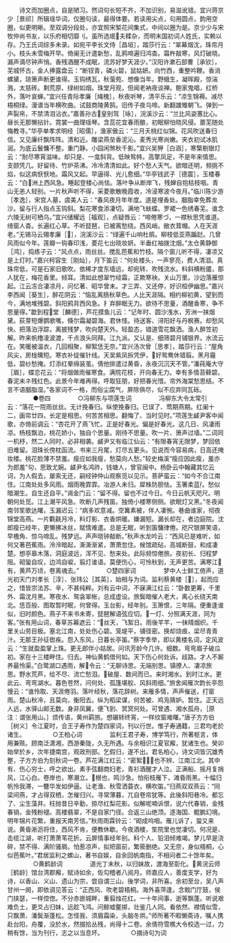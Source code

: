 <!-- { "loadSidebar": true } -->
　　诗文而加圈点，自是陋习。然词句长短不齐，不加识别，易滋讹错。宜兴蒋京少［景祁］所辑瑶华词，仅圈句读，最得体要。若读用尖点，句用圆点，韵用空圈，似更明晰。至双调分段处，亦宜照宋椠花间集式，中间以圈为是。京少少与宋牧仲尚书友，以乐府相切靡刂。虽所选珉夫糅杂，而明末国初词人姓氏，实赖以存。乃王氏词综多未录。如宛平李长文侍［昌垣］，踏莎行云：“翠幕烟沈，珠帘月小。枝头未雪梅开早。倚阑无计遣新愁，乱鸦啼遍归鸿杳。霜杵敲寒，风灯破晓。漏声滴尽钟声悄。香残酒醒不成眠，流苏好梦天涯少。”汉阳许漱石部曹［承钦］，芜城怀古，金人捧露盘云：“断钗青，磷火碧，鼠姑妍。向竹西，重整吟鞭。香消螺黛，琼箫声断更谁得。玉钩绣瓦，秋萤苑、想像当年。野蛾生，凝晖殿，惊湍溅，太慈砖。剩荒原、绿树如烟。珠堂月观，但闻老衲夜谈禅。鲍家鬼唱，红桥外，落叶哀蝉。”宜兴任青际孝廉［绳槐］，秋夜听琴，清平乐云：“凉生锦褥。减尽梧桐绿。漫谱当年横吹曲。试鼓商陵黄鹄。旧传子夜乌啼。新翻雄雉朝飞。弹到一声裂帛，不禁清泪沾衣。”嘉善孙古皇别驾［咏］，浣溪沙云：“兰比风姿蕙比心。昼长无那懒拈针。霓裳一曲理瑶琴。含蕊花宜春雨酿，初眠柳怕晓风侵。蘼芜随处悔教寻。”华亭单孝求明经［昭儒］，渔家傲云：“三月夭桃红似锦。花风吹送春归信。又见廉纤飘阵阵。清和近。雕梁燕垒香泥沁。麦秀光寒尚嫩。夹衣初试冰肌润。为底云鬟慵不整。重门静。小园闲煞秋千影。”宜兴吴狎［白涵］，寒檠剔银灯云：“耐尽寒宵滋味。却只是、一龛斜背。低映鸳帏，高擎凤足，不是年来情思。支颐凭几。好留待、竹炉茶沸。冷冷清清如此。好个愁人天气。欲暗还明，频挑不焰，似这病恹恹地。霜风又起。早逼得、光儿愈细。”华亭钱武子［德震］，玉楼春云：“白洲上西风急。睡起登楼心尚怯。落叶争从断岸飞，残蝉自抱枯枝咽。青山无恙人轻别。一片秋声听不得，采菱歌散晚霞收，冷浸寒波今夜月。”临川陈少游［孝逸］，宋宫人墓，虞美人云：“春风夜月年年度。道是埋香处。胭脂幸免葬龙沙。留与行人指点玉钩斜。梨花寒食添凄切。满地飞蚨蝶。罗裙一色绣春芜。谁念六陵无树可栖乌。”宜兴储耀远［福观］，点疑唇云：“啼倦寒づ，一襟秋思凭谁道。绮窗人杳。长遍红心草。不听琵琶，已被离愁绕。西风峭。敝衣茸帽。人在天涯老。”无锡马云翎孝廉［］，浣溪沙云：“绿遍千山响杜鹃。柳枝低亚燕蹁跹。几曾风雨似今年。莲瓣一钩春印浅，菱花七出晓妆妍。半垂红袖拨沈烟。”太仓黄静御［鸿］，捣练子云：“风点点，雨丝丝。搅乱芭蕉和竹枝。隔个窗儿听不得，凄凉又是上灯时。”嘉兴柯容生［刚灿］，月下笛云：“何处楼头，一声寥亮，费人清泪。真珠帘低，可是石家旧歌吹。依稀才度东墙远，却宛转、吹残流水。料斜横粉靥，那人犹在，梅花香里。倾耳。清如此想翠竹经霜，正欺寒袂。关山万里。沙边落雁惊起。江云冻合凄凉月，问忆著、昭华曾未。才三弄、又还停，好识桓伊幽思。”嘉兴李西闻［葵生］，醉花阴云：“恼乱离肠秋草色。人比天涯隔。相约柳初黄，望到而今，满地堆残碧。斜阳鸦背西风急。扌弃醉眠无力。欲待不思量，酒醒香寒，争不思量得。”歙到程堂［麟德］，芦花摸鱼儿云：“记年时、圆沙浅水，芳洲一抹烟黛。荻芽短爆鹦歌嘴，倏尔霜凝碧海。君休怪。待送客、浔阳好与丹枫赛。却愁风快。把落泊浮踪，离披残梦，吹向楚天外。轻盈态，错道雪花飘洒。渔人醉笠初解。昨来帆橹凌波渡，千点浪头同拜。江九派。又认是、细筛碧月铺银界。水流云在。笑暖被温衣，几回相聚，柳絮恁无奈。”宜兴汤次曾［思孝］，踏莎行云：“屋角风尖，房栊曛短。寒衣补绽催针线。天吴紫凤拆凭伊，好鸳鸯休错翦。黑月霾低，碧纱愁掩。灯添红晕绵装茧。倩他排遣过黄昏，永夜沉沉天不管。”潘莼庵大守［眉］，蝶恋花云：“将烟做雨催寒食。满院花枝，开向春无力。幸有多情苔藓碧。春泥未ネ残红色。此景今年难再得。呼取狂朋，好把春光惜。帘外海棠愁思结。不言不语胭脂湿。”各家词不一格，而俗尘腐气，屏除俱尽，似不应弃同瓦砾。
　　
　　●卷四
　　
　　○冯柳东与项莲生词
　　
　　冯柳东大令太常引云：“落花一院雨丝丝。无计挽春归。纵使挽春归。已误了、莺期燕期。红阑十二，画帘廿四，长定是相思。何苦苦相思。翻悔了、当时见时。”项莲生鹾尹客中闻歌，亦倚前调云：“杏花开了燕飞忙。正是好春光。偏是好春光。这几日、风凄雨凉。杨枝飘泊，桃花娇小，独自个思量。刚待不思量。吹一片、箫声过墙。”二词同一机杼，然二人同时，必非相袭。鹾尹又有临江仙云：“有限春宵无限梦，梦回依旧难留。泪珠长傍枕函流。书来三月尾，灯尽五更头。见说而今容易病，日高还掩妆楼。桃花脸薄不禁羞。瘦应如我瘦，愁莫向人愁。”较史梅溪“瘦应因此瘦，羞亦为郎羞”句，思致尤婉。鹾尹名鸿祚，钱塘人，曾官闽中。杨卧云中翰藏其忆云词，为人假去，屡索无还，嗣经钟仲山观察觅以见示。菩萨蛮云：“如今不合江南住。江南处处多风雨。烟雨晚霏霏。冶游人未归。犀株防胆怯。玉箸柔蓝。愁似暗潮生。自生还自平。”谒金门云：“留不得。留也不过今日。今日云帆天咫尺。明朝何处觅。江上潮平风急。吹断几声残笛。独倚小楼寒侧侧。欲眠灯又黑。”冬夜闻南邻笙歌达曙，玉漏迟云：“病多欢意减。空篝素被，伴人凄惋。巷曲谁家，彻夜锦堂高燕。一片氍毹月冷，料灯影、衣香烘暖。嫌漏短。漏长却在，者边庭院。沈郎瘦已经年，更懒拂冰丝，赋情难遣。总是无眠，听到笛慵律倦。咫尺银屏笑语，早檐角、惊乌啼乱。残梦远。声声晓钟敲断。”秋声水龙吟云：“西风已是难听，如何又著芭蕉雨。泠泠暗起，澌澌渐紧，萧萧忽住。候馆疏砧，高城断鼓，和成凄楚。想亭皋木落，洞庭波远，浑不见、愁来处。此际频惊倦旅。夜初长、归程梦阻。砌蛩自叹，边鸿自唳，翦灯谁语。莫便伤心，可怜秋到，无声更苦。满寒江有，黄芦万顷，卷离魂去。”
　　
　　○楚四家词
　　
　　梦中人士鲜工倚声，道光初天门刘孝长［淳］、张玮公［其英］，始相与为词。监利蔡黄楼［］，起而应之，惜皆宗法苏、辛，不甚纯粹。刘有云中词，不寐满江红云：“卧数更筹，千里外、霜沈月黑。寒夜水、鸳衾翠帐，总成虚设。旅鬓暗催人老大，离心长绕天南北。恁百般、图取暂时眠，何曾得。玉台影，经年别。玉箫恨，三年隔。便重逢谁似，旧时颜色。燕子不来书未寄，琵琶解语弦应切。一灯、分照满天涯，同为客。”张有用山词，春草苏幕遮云：“丝天，飞絮日。雨後芊芊，一抹晴烟织。千里关山劳目极。塞北江南，处处伤心碧。笼堤平，铺径密。换却烧痕，梁尽青青汁。无那王孙征辔疾。怨入东风，日暮长亭笛。”蔡字季举，即以黄楼名词，定风波云：“生就盈盈掌上珠。更无郎伴小姑居。问讯芳龄今几许。细数。弯弯眉子破瓜初。家在十三楼畔住。归去。神仙黄鹤借何如。天下伤心何处诉。歧路。才人不厮养最怜渠。”白鹭湖口遇雨，解令云：“无聊诗思。无端别思。镇撩人、凄凉旅思。野水荒芦，绘不尽、流亡愁泪。破屋、数间而已。来时湘水。到时江水。更此云、弯弯湖水。暮色苍然，问何处、孤篷堪舣、风斜雨细。”旅舍闻雁次韵长亭怨慢云：“谁怜取、天涯倦羽。落叶经秋，落花辞树。来雁多情，声声催送，打窗雨。楚山秋冷，且莫向，衡阳去。纵为稻梁谋，何苦被、鸡凫猜妒。暂住。正天远人远，水驿山邮无数。身非凤翼，便飞到、冥冥何处。可曾遇、湘水孤舟，［原注：谓张用山。］烦传语，黄州羁旅。想碾转终宵，一样纹窗难曙。”唐子方方伯［树义］令江夏时，合王子寿作为楚四家词，刊以行世。惟子寿通籍，三君均老於诸生。
　　
　　○王柏心词
　　
　　监利王君子寿，博学笃行，所著枢言，体用兼赅。顾南泛潇湘，西游秦陇，久无所遇。与余相识江夏官廨，犹诸生也。癸卯始举於乡，次年捷南宫，观政刑部。乞假归，遂不出。君名柏心，诗文词皆沉雄秀整，子方方伯为刻秋词一卷。芦花满江红云：“密絮，也不辨、江南江北。其中有、伤心穷士，呼之欲出。素手弦翻商妇老，青衫酒醒才人泣。正满船、摇月复捎风，江心白。卷岸也，寒潮立。根也，鸣沙急。怕衔枝雁下，滩昏雨黑。十幅归帆怜我滞，一簪华发如伊逼。让老渔、秋雪洒蓑衣，横吹笛。”归燕双双燕云：“同梁间燕，才占得双栖，怎催归兴。寻常薄暮，兀自卷帘犹等。此後斜阳巷冷。都忘了、尘生藻井。枉抛昔日辛勤，掠尽红梨花影。似解呢喃诉恨，说六代春销，金残春销，金残粉褪。高楼翡翠，不是自家门径。合返三山绝顶。逐海国、鲲鹏幻境。明年锦片花繁，重报天南芳信。”秋雨雨霖铃云：“砌成呜咽。雁儿诉了，蛩又来说。黄昏淅沥将住，西风不肯，便教休歇。今夜酒楼，笙院里也觉凄切。何况是、击缆江湖，听打萧萧苇花折。云屏情事经年别。料个人、铅泪倾难竭。梦儿早是浇碎，禁不得、满阶骚屑。怕惹凉声，拟把窗前，繁筱删绝。又无奈，身似梧桐，心似芭蕉叶。”君居监利之螺山，著书自娱，自余回帆南指，不相问者二十馀年矣。
　　
　　○黄鹤龄词
　　
　　道光丁未秋，以归妹故，渡海至彰化。黄浣云师［鹤龄］馆台湾郡廨，赋诗如余，佐勾稽者八阅月。师嘉应人，善度支学，好为诗，以香山、义山、遗山为宗，尝自谓三山。後学词，非所喜。余初至台，吴八声甘州一阕，即依调见答云：“正西风、吹老碧梧桐。海外喜萍逢。念戟门厅鼓，侯门挟瑟，一样倥偬。不分赤嵌城畔，重翦烛花红。一十年间事，逝等飘蓬。听说艰难负土，更爻占归妹，远趁飞鸿。问鲸嘘鳌掷，壮鉴几人同。看依然、襟情似雪，只飘萧、潘鬓渐蓬松。怎怪我、须眉霜染，头脑冬烘。”师所著不暇懒斋诗，嘱人携赴台阳，舟覆，没於水，然掇拾丛残，尚得十二卷。余倩符雪樵大令校选一过，力稍有馀，当为刊行，志之以当息坏。
　　
　　○摘诗句为词
　　
